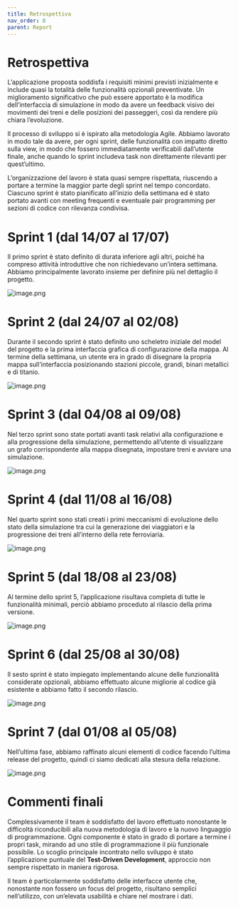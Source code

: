 ```yaml
---
title: Retrospettiva
nav_order: 8
parent: Report
---
```

# Retrospettiva

L’applicazione proposta soddisfa i requisiti minimi previsti inizialmente e include quasi la totalità delle funzionalità opzionali preventivate. Un miglioramento significativo che può essere apportato è la modifica dell’interfaccia di simulazione in modo da avere un feedback visivo dei movimenti dei treni e delle posizioni dei passeggeri, così da rendere più chiara l’evoluzione. 

Il processo di sviluppo si è ispirato alla metodologia Agile. Abbiamo lavorato in modo tale da avere, per ogni sprint, delle funzionalità con impatto diretto sulla view, in modo che fossero immediatamente verificabili dall’utente finale, anche quando lo sprint includeva task non direttamente rilevanti per quest’ultimo.

L’organizzazione del lavoro è stata quasi sempre rispettata, riuscendo a portare a termine la maggior parte degli sprint nel tempo concordato. Ciascuno sprint è stato pianificato all’inizio della settimana ed è stato portato avanti con meeting frequenti e eventuale pair programming per sezioni di codice con rilevanza condivisa. 

# Sprint 1 (dal 14/07 al 17/07)

Il primo sprint è stato definito di durata inferiore agli altri, poiché ha compreso attività introduttive che non richiedevano un’intera settimana. Abbiamo principalmente lavorato insieme per definire più nel dettaglio il progetto.

![image.png](image.png)

# Sprint 2 (dal 24/07 al 02/08)

Durante il secondo sprint è stato definito uno scheletro iniziale del model del progetto e la prima interfaccia grafica di configurazione della mappa. Al termine della settimana, un utente era in grado di disegnare la propria mappa sull’interfaccia posizionando stazioni piccole, grandi, binari metallici e di titanio.

![image.png](image%201.png)

# Sprint 3 (dal 04/08 al 09/08)

Nel terzo sprint sono state portati avanti task relativi alla configurazione e alla progressione della simulazione, permettendo all’utente di visualizzare un grafo corrispondente alla mappa disegnata, impostare treni e avviare una simulazione.

![image.png](image%202.png)

# Sprint 4 (dal 11/08 al 16/08)

Nel quarto sprint sono stati creati i primi meccanismi di evoluzione dello stato della simulazione tra cui la generazione dei viaggiatori e la progressione dei treni all’interno della rete ferroviaria.

![image.png](image%203.png)

# Sprint 5 (dal 18/08 al 23/08)

Al termine dello sprint 5, l’applicazione risultava completa di tutte le funzionalità minimali, perciò abbiamo proceduto al rilascio della prima versione.

![image.png](image%204.png)

# Sprint 6 (dal 25/08 al 30/08)

Il sesto sprint è stato impiegato implementando alcune delle funzionalità considerate opzionali, abbiamo effettuato alcune migliorie al codice già esistente e abbiamo fatto il secondo rilascio.

![image.png](image%205.png)

# Sprint 7 (dal 01/08 al 05/08)

Nell’ultima fase, abbiamo raffinato alcuni elementi di codice facendo l’ultima release del progetto, quindi ci siamo dedicati alla stesura della relazione.

![image.png](image%206.png)

# Commenti finali

Complessivamente il team è soddisfatto del lavoro effettuato nonostante le difficoltà riconducibili alla nuova metodologia di lavoro e la nuovo linguaggio di programmazione. Ogni componente è stato in grado di portare a termine i propri task, mirando ad uno stile di programmazione il più funzionale possibile. Lo scoglio principale incontrato nello sviluppo è stato l’applicazione puntuale del **Test-Driven Development**, approccio non sempre rispettato in maniera rigorosa.

Il team è particolarmente soddisfatto delle interfacce utente che, nonostante non fossero un focus del progetto, risultano semplici nell’utilizzo, con un’elevata usabilità e chiare nel mostrare i dati.